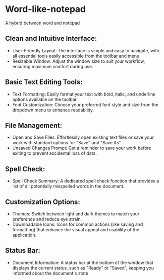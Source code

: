 # Word-like-notepad
A hybrid between word and notepad

## Clean and Intuitive Interface:

- User-Friendly Layout: The interface is simple and easy to navigate, with all essential tools easily accessible from the toolbar and menu.
- Resizable Window: Adjust the window size to suit your workflow, ensuring maximum comfort during use.


## Basic Text Editing Tools:

- Text Formatting: Easily format your text with bold, italic, and underline options available on the toolbar.
- Font Customization: Choose your preferred font style and size from the dropdown menu to enhance readability.

## File Management:

- Open and Save Files: Effortlessly open existing text files or save your work with standard options for "Save" and "Save As".
- Unsaved Changes Prompt: Get a reminder to save your work before exiting to prevent accidental loss of data.
## Spell Check:

- Spell Check Summary: A dedicated spell check function that provides a list of all potentially misspelled words in the document.

## Customization Options:

- Themes: Switch between light and dark themes to match your preference and reduce eye strain.
- Downloadable Icons: Icons for common actions (like saving and formatting) that enhance the visual appeal and usability of the application.

## Status Bar:

- Document Information: A status bar at the bottom of the window that displays the current status, such as "Ready" or "Saved", keeping you informed about the document's state.
